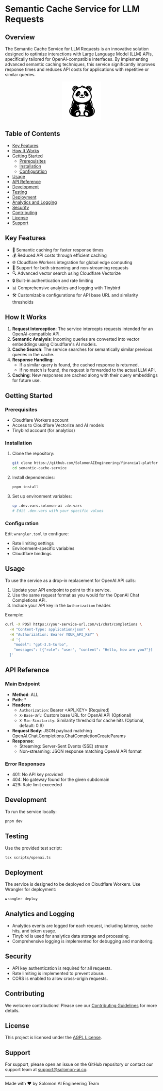 # Semantic Cache Service for LLM Requests

## Overview

The Semantic Cache Service for LLM Requests is an innovative solution designed to optimize interactions with Large Language Model (LLM) APIs, specifically tailored for OpenAI-compatible interfaces. By implementing advanced semantic caching techniques, this service significantly improves response times and reduces API costs for applications with repetitive or similar queries.

<div align="center" width="100%">
    <img src="../../saasfly-logo.svg" width="128" alt="" />
</div>


## Table of Contents

- [Key Features](#key-features)
- [How It Works](#how-it-works)
- [Getting Started](#getting-started)
  - [Prerequisites](#prerequisites)
  - [Installation](#installation)
  - [Configuration](#configuration)
- [Usage](#usage)
- [API Reference](#api-reference)
- [Development](#development)
- [Testing](#testing)
- [Deployment](#deployment)
- [Analytics and Logging](#analytics-and-logging)
- [Security](#security)
- [Contributing](#contributing)
- [License](#license)
- [Support](#support)

## Key Features

- 🚀 Semantic caching for faster response times
- 💰 Reduced API costs through efficient caching
- 🌐 Cloudflare Workers integration for global edge computing
- 🔄 Support for both streaming and non-streaming requests
- 🔍 Advanced vector search using Cloudflare Vectorize
- 🔒 Built-in authentication and rate limiting
- 📊 Comprehensive analytics and logging with Tinybird
- 🛠 Customizable configurations for API base URL and similarity thresholds

## How It Works

1. **Request Interception**: The service intercepts requests intended for an OpenAI-compatible API.
2. **Semantic Analysis**: Incoming queries are converted into vector embeddings using Cloudflare's AI models.
3. **Cache Search**: The service searches for semantically similar previous queries in the cache.
4. **Response Handling**:
   - If a similar query is found, the cached response is returned.
   - If no match is found, the request is forwarded to the actual LLM API.
5. **Caching**: New responses are cached along with their query embeddings for future use.

## Getting Started

### Prerequisites

- Cloudflare Workers account
- Access to Cloudflare Vectorize and AI models
- Tinybird account (for analytics)

### Installation

1. Clone the repository:
   ```bash
   git clone https://github.com/SolomonAIEngineering/financial-platform-as-a-service/semantic-cache-service.git
   cd semantic-cache-service
   ```

2. Install dependencies:
   ```bash
   pnpm install
   ```

3. Set up environment variables:
   ```bash
   cp .dev.vars.solomon-ai .dv.vars
   # Edit .dev.vars with your specific values
   ```

### Configuration

Edit `wrangler.toml` to configure:
- Rate limiting settings
- Environment-specific variables
- Cloudflare bindings

## Usage

To use the service as a drop-in replacement for OpenAI API calls:

1. Update your API endpoint to point to this service.
2. Use the same request format as you would for the OpenAI Chat Completions API.
3. Include your API key in the `Authorization` header.

Example:
```bash
curl -X POST https://your-service-url.com/v1/chat/completions \
  -H "Content-Type: application/json" \
  -H "Authorization: Bearer YOUR_API_KEY" \
  -d '{
    "model": "gpt-3.5-turbo",
    "messages": [{"role": "user", "content": "Hello, how are you?"}]
  }'
```

## API Reference

### Main Endpoint

- **Method**: ALL
- **Path**: *
- **Headers**:
  - `Authorization`: Bearer <API_KEY> (Required)
  - `X-Base-Url`: Custom base URL for OpenAI API (Optional)
  - `X-Min-Similarity`: Similarity threshold for cache hits (Optional, default: 0.9)
- **Request Body**: JSON payload matching OpenAI.Chat.Completions.ChatCompletionCreateParams
- **Response**: 
  - Streaming: Server-Sent Events (SSE) stream
  - Non-streaming: JSON response matching OpenAI API format

### Error Responses

- 401: No API key provided
- 404: No gateway found for the given subdomain
- 429: Rate limit exceeded

## Development

To run the service locally:

```bash
pnpm dev
```

## Testing

Use the provided test script:

```bash
tsx scripts/openai.ts
```

## Deployment

The service is designed to be deployed on Cloudflare Workers. Use Wrangler for deployment:

```bash
wrangler deploy
```

## Analytics and Logging

- Analytics events are logged for each request, including latency, cache hits, and token usage.
- Tinybird is used for analytics data storage and processing.
- Comprehensive logging is implemented for debugging and monitoring.

## Security

- API key authentication is required for all requests.
- Rate limiting is implemented to prevent abuse.
- CORS is enabled to allow cross-origin requests.

## Contributing

We welcome contributions! Please see our [Contributing Guidelines](CONTRIBUTING.md) for more details.

## License

This project is licensed under the [AGPL License](LICENSE).

## Support

For support, please open an issue on the GitHub repository or contact our support team at support@solomon-ai.co.

---

Made with ❤️ by Solomon AI Engineering Team